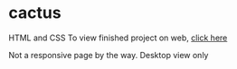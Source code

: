 # cactus
HTML and CSS
To view finished project on web, <a href="https://zealous-hermann-416f53.netlify.app/">click here</a>

Not a responsive page by the way. Desktop view only
